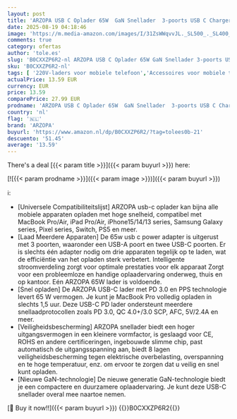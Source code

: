 ```yaml
---
layout: post
title: 'ARZOPA USB C Oplader 65W  GaN Snellader  3-poorts USB C Charger PD3.0 Compatibel met MacBook Pro/Air  iPad Pro/Air  iPhone 15/15 Pro Max/14  Samsung Galaxy S24 Ultra  Pixel  Steam Deck'
date: 2025-08-19 04:18:46
image: 'https://m.media-amazon.com/images/I/31ZsWWqvvJL._SL500_._SL400_.jpg'
comments: true
category: ofertas
author: 'tole.es'
slug: 'B0CXXZP6R2-nl ARZOPA USB C Oplader 65W GaN Snellader 3-poorts USB C...'
sku: 'B0CXXZP6R2-nl'
tags: [ '220V-laders voor mobiele telefoon','Accessoires voor mobiele telefoons','Elektronica','Mobiele telefoonladers','Mobiele telefoons & communicatieproducten','arzopa','🇳🇱', ]
actualPrice: 13.59 EUR
currency: EUR
price: 13.59
comparePrice: 27.99 EUR
prodname: 'ARZOPA USB C Oplader 65W  GaN Snellader  3-poorts USB C Charger PD3.0 Compatibel met MacBook Pro/Air  iPad Pro/Air  iPhone 15/15 Pro Max/14  Samsung Galaxy S24 Ultra  Pixel  Steam Deck'
country: 'nl'
flag: '🇳🇱'
brand: 'ARZOPA'
buyurl: 'https://www.amazon.nl/dp/B0CXXZP6R2/?tag=tolees0b-21'
descuento: '51.45'
average: '13.59'
---
```


There's a deal [{{< param title >}}]({{< param buyurl >}})  here:

[![{{< param prodname >}}]({{< param image >}})]({{< param buyurl >}})

ℹ️:

- [Universele Compatibiliteitslijst] ARZOPA usb-c oplader kan bijna alle mobiele apparaten opladen met hoge snelheid, compatibel met MacBook Pro/Air, iPad Pro/Air, iPhone15/14/13 series, Samsung Galaxy series, Pixel series, Switch, PS5 en meer.
- [Laad Meerdere Apparaten] De 65w usb c power adapter is uitgerust met 3 poorten, waaronder een USB-A poort en twee USB-C poorten. Er is slechts één adapter nodig om drie apparaten tegelijk op te laden, wat de efficiëntie van het opladen sterk verbetert. Intelligente stroomverdeling zorgt voor optimale prestaties voor elk apparaat Zorgt voor een probleemloze en handige oplaadervaring onderweg, thuis en op kantoor. Eén ARZOPA 65W lader is voldoende.
- [Snel opladen] De ARZOPA USB-C lader met PD 3.0 en PPS technologie levert 65 W vermogen. Je kunt je MacBook Pro volledig opladen in slechts 1,5 uur. Deze USB-C PD lader ondersteunt meerdere snellaadprotocollen zoals PD 3.0, QC 4.0+/3.0 SCP, AFC, 5V/2.4A en meer.
- [Veiligheidsbescherming] ARZOPA snellader biedt een hoger uitgangsvermogen in een kleinere vormfactor, is geslaagd voor CE, ROHS en andere certificeringen, ingebouwde slimme chip, past automatisch de uitgangsspanning aan, biedt 8 lagen veiligheidsbescherming tegen elektrische overbelasting, overspanning en te hoge temperatuur, enz. om ervoor te zorgen dat u veilig en snel kunt opladen.
- [Nieuwe GaN-technologie] De nieuwe generatie GaN-technologie biedt je een compactere en duurzamere oplaadervaring. Je kunt deze USB-C snellader overal mee naartoe nemen.

[🛒 Buy it now!!]({{< param buyurl >}})
{{<world>}}B0CXXZP6R2{{</world>}}

